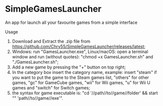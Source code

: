 # SimpleGamesLauncher
An app for launch all your favourite games from a simple interface

Usage
1) Download and Extract the .zip file from https://github.com/Chry55/SimpleGamesLauncher/releases/latest;
2) Windows: run "GamesLauncher.exe", Linux/macOS: open a terminal window and run (without quotes): "chmod +x GamesLauncher.sh" and "./GamesLauncher.sh";
3) Add a new game by pressing the "+" button on top right;
4) In the category box insert the category name, example: insert "steam" if you want to put the game to the Steam games list, "others" for other games, "gc" for GameCube games, "wii" for Wii games, "u" for Wii U games and "switch" for Switch games;
5) the syntax for game executable is: "cd '//path//to//game//folder' && start "" 'path//to//game//exe'".
